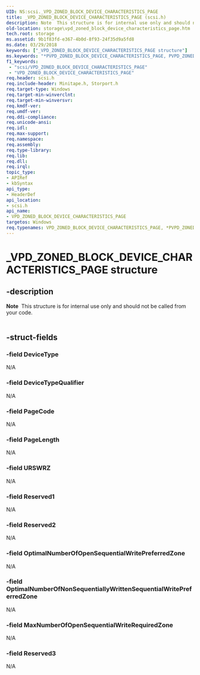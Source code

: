 ```yaml
---
UID: NS:scsi._VPD_ZONED_BLOCK_DEVICE_CHARACTERISTICS_PAGE
title: _VPD_ZONED_BLOCK_DEVICE_CHARACTERISTICS_PAGE (scsi.h)
description: Note  This structure is for internal use only and should not be called from your code. .
old-location: storage\vpd_zoned_block_device_characteristics_page.htm
tech.root: storage
ms.assetid: 9b1f83fd-e367-4b0d-8f93-24f35d9a5fd8
ms.date: 03/29/2018
keywords: ["_VPD_ZONED_BLOCK_DEVICE_CHARACTERISTICS_PAGE structure"]
ms.keywords: "*PVPD_ZONED_BLOCK_DEVICE_CHARACTERISTICS_PAGE, PVPD_ZONED_BLOCK_DEVICE_CHARACTERISTICS_PAGE, PVPD_ZONED_BLOCK_DEVICE_CHARACTERISTICS_PAGE structure pointer [Storage Devices], VPD_ZONED_BLOCK_DEVICE_CHARACTERISTICS_PAGE, VPD_ZONED_BLOCK_DEVICE_CHARACTERISTICS_PAGE structure [Storage Devices], _VPD_ZONED_BLOCK_DEVICE_CHARACTERISTICS_PAGE, scsi/PVPD_ZONED_BLOCK_DEVICE_CHARACTERISTICS_PAGE, scsi/VPD_ZONED_BLOCK_DEVICE_CHARACTERISTICS_PAGE, storage.vpd_zoned_block_device_characteristics_page"
f1_keywords:
 - "scsi/VPD_ZONED_BLOCK_DEVICE_CHARACTERISTICS_PAGE"
 - "VPD_ZONED_BLOCK_DEVICE_CHARACTERISTICS_PAGE"
req.header: scsi.h
req.include-header: Minitape.h, Storport.h
req.target-type: Windows
req.target-min-winverclnt: 
req.target-min-winversvr: 
req.kmdf-ver: 
req.umdf-ver: 
req.ddi-compliance: 
req.unicode-ansi: 
req.idl: 
req.max-support: 
req.namespace: 
req.assembly: 
req.type-library: 
req.lib: 
req.dll: 
req.irql: 
topic_type:
- APIRef
- kbSyntax
api_type:
- HeaderDef
api_location:
- scsi.h
api_name:
- VPD_ZONED_BLOCK_DEVICE_CHARACTERISTICS_PAGE
targetos: Windows
req.typenames: VPD_ZONED_BLOCK_DEVICE_CHARACTERISTICS_PAGE, *PVPD_ZONED_BLOCK_DEVICE_CHARACTERISTICS_PAGE
---
```


# _VPD_ZONED_BLOCK_DEVICE_CHARACTERISTICS_PAGE structure


## -description



<div class="alert"><b>Note</b>  This  structure is for internal use only and should not be called from your code.</div>
<div> </div>



## -struct-fields




### -field DeviceType

N/A


### -field DeviceTypeQualifier

N/A


### -field PageCode

N/A


### -field PageLength

N/A


### -field URSWRZ

N/A


### -field Reserved1

N/A


### -field Reserved2

N/A


### -field OptimalNumberOfOpenSequentialWritePreferredZone

N/A


### -field OptimalNumberOfNonSequentiallyWrittenSequentialWritePreferredZone

N/A


### -field MaxNumberOfOpenSequentialWriteRequiredZone

N/A


### -field Reserved3

N/A

